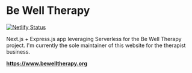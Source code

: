 # Be Well Therapy

[![Netlify Status](https://api.netlify.com/api/v1/badges/79e69b35-e146-4954-85b3-81f8931a3563/deploy-status)](https://app.netlify.com/sites/jolly-poitras-76531e/deploys)

Next.js + Express.js app leveraging Serverless for the Be Well Therapy project. I'm currently the sole maintainer of this website for the therapist business.

**https://www.bewelltherapy.org**
